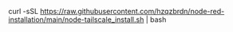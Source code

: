 curl -sSL https://raw.githubusercontent.com/hzqzbrdn/node-red-installation/main/node-tailscale_install.sh | bash
